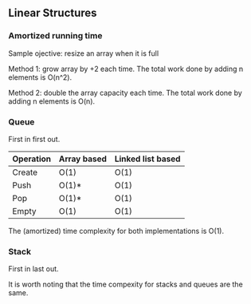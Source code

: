 ## Linear Structures

### Amortized running time

Sample ojective: resize an array when it is full

Method 1: grow array by +2 each time. 
The total work done by adding n elements is O(n^2).

Method 2: double the array capacity each time.
The total work done by adding n elements is O(n).

### Queue

First in first out.

Operation | Array based | Linked list based
----------|-------------|------------------
Create    | O(1)        | O(1)
Push      | O(1)*        | O(1)
Pop       | O(1)*        | O(1)
Empty     | O(1)        | O(1)

The (amortized) time complexity for both implementations
is O(1).


### Stack

First in last out.

It is worth noting that the time compexity for stacks
and queues are the same.

